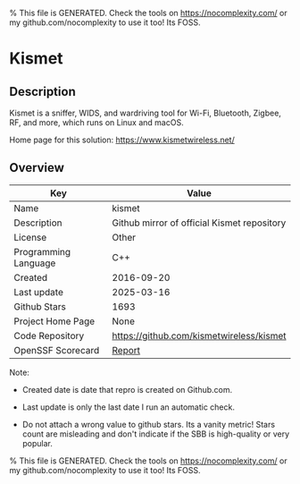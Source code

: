 
% This file is GENERATED. Check the tools on https://nocomplexity.com/ or my github.com/nocomplexity to use it too! Its FOSS. 

# Kismet

## Description 

Kismet is a sniffer, WIDS, and wardriving tool for Wi-Fi, Bluetooth, Zigbee, RF, and more, which runs on Linux and macOS.

Home page for this solution: https://www.kismetwireless.net/ 

## Overview 

| Key | Value |
| --- | --- |
| Name | kismet |
| Description | Github mirror of official Kismet repository |
| License | Other |
| Programming Language | C++ |
| Created | 2016-09-20 |
| Last update | 2025-03-16 |
| Github Stars | 1693 |
| Project Home Page | None |
| Code Repository | https://github.com/kismetwireless/kismet |
| OpenSSF Scorecard | [Report](https://securityscorecards.dev/viewer/?uri=github.com/kismetwireless/kismet) |

Note:
 - Created date is date that repro is created on Github.com. 

- Last update is only the last date I run an automatic check. 

- Do not attach a wrong value to github stars. Its a vanity metric! Stars count are misleading and 
don't indicate if the SBB is high-quality or very popular.

% This file is GENERATED. Check the tools on https://nocomplexity.com/ or my github.com/nocomplexity to use it too! Its FOSS. 

